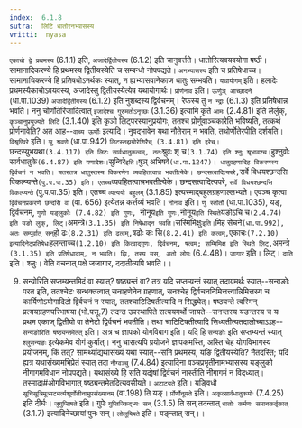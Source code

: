 ```yaml
---
index:  6.1.8
sutra:  लिटि धातोरनभ्यासस्य
vritti:  nyasa
---
```


`एकाचो द्वे प्रथमस्य` (6.1.1) इति, `अजादेर्द्वितीयस्य` (6.1.2) इति चानुवर्त्तते। धातोरित्यवयवयोगा षष्ठी। सामानादिकरण्ये हि प्रथमस्य द्वितीयस्येति च सम्बन्धो नोपपद्यते। `अनभ्यासस्य` इति च प्रतिषेधाच्च। सामानाधिकरण्ये हि प्रतिषधोऽनर्थकः स्यात्, न ह्यभ्यासवानेकाज धातुः सम्भवति। `यथायोगम्` इति। हलादेः प्रथमस्यैकाचोऽवयवस्य, अजादेस्तु द्वितीयस्येत्येष यथायोगार्थः। `प्रोर्णनाव` इति। `ऊर्णुञ् आच्छादने` (धा.पा.1039) `अजादेर्द्वितीयस्य` (6.1.2) इति नुशब्दस्य द्विर्वचनम्। रेफस्य तु `न न्द्राः` (6.1.3) इति प्रतिषेधान्न भवति। ननु चोर्णोतेरिजादित्वात् `इजादेश्च गुरुमतोऽनृच्छः` (3.1.36) इत्यामि कृते `आमः` (2.4.81) इति लेर्लुक्, `कृञ्चानुप्रयुज्यते लिटि` (3.1.40) इति कृञो लिट्परस्यानुप्रयोगः, ततश्च प्रोर्णुवाञ्चकारेति भविष्यति, तत्कथं प्रोर्णनावेति? अत आह--`वाच्य ऊर्णोः` इत्यादि। नुवद्भावेन यथा नौतेराम् न भवति, तथोर्णोतेरपीति दर्शयति।
`विश्रृण्विरे` इति। `श्रु श्रवणे` (धा.पा.942) `लिटस्तझयोरेशिरैच् (3.4.81) इति इरेच्। `छन्दस्युभयथा` (3.4.117) इति लिटः सार्वधातुकत्वम्, ततः `श्रुवः शृ च` (3.1.74) इति श्नुः श्रृभावश्च। `हुश्नुवोः सार्वधातुके` (6.4.87) इति यणादेशः। `सुन्विरे` इति। `षुञ् अभिषवे` (धा.पा.1247)। धातुग्रहणादिह विकरणस्य द्विर्वचनं न भवति। यतस्तत्र धातुस्तस्य विकरणेन व्यवहितत्वान्न भवतीत्येके। छन्दसत्वादित्यपरे, `सर्वे विधयश्छन्दसि विकल्प्यन्ते` (पु.प.पा.35) इति। एतच्च `व्यवहितत्वान्नभवतीत्येके। छन्दसत्वादित्यपरे, `सर्वे विधयश्छन्दसि विकल्प्यन्ते` (पु.प.पा.35) इति। एतच्च `व्यत्ययो बहुलम्` (3.1.85) इत्यस्माद्बहुलग्रहणाल्लभ्यते। एवञ्च कृत्वा `द्विर्वचनप्रकरणे छन्दसि वा` (वा. 656) इत्येतन्न कर्त्तव्यं भवति। `नोनाव` इति। `णु स्तोतौ` (धा.पा.1035), यङ्, द्विर्वचनम्, `गुणो यङ्लुकोः (7.4.82) इति गुणः, `नोनूय` इति गुणः, `नोनूय` इति स्थिते `यङोऽचि च` (2.4.74) इति यङो लुक्, लिट्। `अमन्त्रे` (3.1.35) इति निषेधाद्न भवति। `सस्मिमिक्षुः` इति। `मिह सेचने` (धा.पा.992), अतः सम्पूर्वात् सन् `हो ढः` (8.2.31) इति ढत्वम्, `षढोः कः सि` (8.2.41) इति कत्वम्, `एकाचः` (7.2.10) इत्यादिनेट्प्रतिषेधः `हलन्ताच्च` (1.2.10) इति कित्वाद्गुणः, द्विर्वचनम्, षत्वम्; सम्मिमिक्ष इति स्थिते लिट्, `अमन्त्रे` (3.1.35) इति प्रतिषेधादाम्, न भवति। झि, तस्य उस्, अतो लोपः` (6.4.48)।
`जागार` इति। लिट्। `दाति` इति। श्लुः। वेति वचनात् पक्षे जजागार, ददातीत्यपि भवति।।

9. सन्योरिति सप्तम्यन्तमिदं वा स्यात्? षष्ठ्यन्तं वा? तत्र यदि सप्तम्यन्तं स्यात् तदायमर्थः स्यात्--सन्यङोः परत इति, ततश्चेटः सन्भक्तत्वात् सन्ग्रहणेनेन ग्रहणात्, सनश्चेह द्विर्वचननिमित्तत्त्वान्निमित्तस्य च कार्यिणोऽयोगादिटो द्विर्वचनं न स्यात्, ततश्चाटिटिषतीत्यादि न सिद्ध्येत्। षष्ठ्यन्ते त्वस्मिन् प्रत्ययग्रहणपरिभाषया (भो.पसू.7) तदन्त उपस्थापिते सत्ययमर्थो जायते--सनन्तस्य यङन्तस्य च यः प्रथम एकाज् द्वितीयो वा तेनेटो द्विर्वचनं भवतीति। तथा चाटिटिषतीत्यादि सिध्यतीत्यतदालोच्याऽऽह--`सन्यङोरिति षष्ठ्यन्तमेतत्` इति। अत्र च ज्ञापको योगविबाग इति। यदि हि `सन्यङोः` इति सप्तम्यन्तं स्यात् `श्लुसन्यङः` इत्येकमेव योगं कुर्यात्। ननु चासत्यपि प्रयोजने ज्ञापकमस्ति, अस्ति चेह योगविभागस्य प्रयोजनम्, किं तत्? सामर्थ्याद्यथासंख्यं यथा स्यात्--सनि प्रथमस्य, यङि द्वितीयस्येति? नैतदस्ति; यदि ह्यत्र यथासंख्यमभिप्रेतं स्यात् तदा `नीग्वञ्चु` (7.4.84) इत्यादिना वञ्चप्रभृतीनामभ्यासस्य यङ्लुको नीगागमविधानं नोपपद्यते। यथासंख्ये हि सति यद्येषां द्विर्वचनं नास्तीति नीगागमं न विदध्यात्। तस्माद्य#ओगविभागात् षष्ठ्यन्तमेतदित्यवसीयते।
`अटाट्यते` इति। यङ्विधौ `सूचिसूत्रिमूत्र्यट्यर्त्यशूर्णोतीनामुपसंख्यानम्` (वा.198) ति यङ्। `र्प्रोर्णोनूयते` इति। `अकृत्सार्वधातुकयोः` (7.4.25) इति दीर्घः। `जुगुप्सिषते` इति। गुपेः `गुप्तिज्किद्भ्यः सन्` (3.1.5) ति सन् तदन्तात् `धातोः कर्मणः समानकर्तृकात्` (3.1.7) इत्यादिनेच्छायां पुनः सन्। `लोलूयिषते` इति। यङ्न्तात् सन्।।

